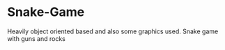 # Snake-Game

Heavily object oriented based and also some graphics used. Snake game with guns and rocks
